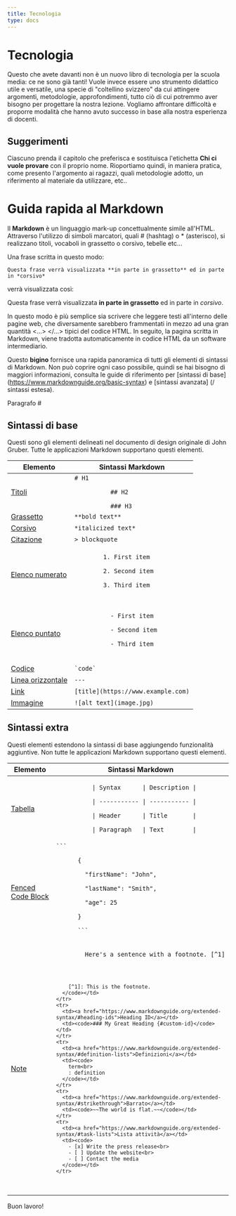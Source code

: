 ```yaml
---
title: Tecnologia
type: docs
---
```


# Tecnologia
Questo che avete davanti non è un nuovo libro di tecnologia per la scuola media: ce ne sono già tanti! Vuole invece essere uno strumento didattico utile e versatile, una specie di "coltellino svizzero" da cui attingere argomenti, metodologie, approfondimenti, tutto ciò di cui potremmo aver bisogno per progettare la nostra lezione. Vogliamo affrontare difficoltà e proporre modalità che hanno avuto successo in base alla nostra esperienza di docenti.

## Suggerimenti
Ciascuno prenda il capitolo che preferisca e sostituisca l'etichetta **Chi ci vuole provare** con il proprio nome. Rioportiamo quindi, in maniera pratica, come presento l'argomento ai ragazzi, quali metodologie adotto, un riferimento al materiale da utilizzare, etc..

# Guida rapida al Markdown

Il **Markdown** è un linguaggio mark-up concettualmente simile all'HTML. Attraverso l'utilizzo di simboli marcatori, quali # (hashtag) o * (asterisco), si realizzano titoli, vocaboli in grassetto o corsivo, tebelle etc...

Una frase scritta in questo modo:

    Questa frase verrà visualizzata **in parte in grassetto** ed in parte in *corsivo*

verrà visualizzata così:

Questa frase verrà visualizzata **in parte in grassetto** ed in parte in *corsivo*.

In questo modo è più semplice sia scrivere che leggere testi all'interno delle pagine web, che diversamente sarebbero frammentati in mezzo ad una gran quantità <...> </...> tipici del codice HTML. In seguito, la pagina scritta in Markdown, viene tradotta automaticamente in codice HTML da un software intermediario.

Questo **bigino** fornisce una rapida panoramica di tutti gli elementi di sintassi di Markdown. Non può coprire ogni caso possibile, quindi se hai bisogno di maggiori informazioni, consulta le guide di riferimento per [sintassi di base] (https://www.markdownguide.org/basic-syntax) e [sintassi avanzata] (/ sintassi estesa).

<p> Paragrafo # </p>

## Sintassi di base

Questi sono gli elementi delineati nel documento di design originale di John Gruber. Tutte le applicazioni Markdown supportano questi elementi.

<table class="table table-bordered">
  <thead class="thead-light">
    <tr>
      <th>Elemento</th>
      <th>Sintassi Markdown</th>
    </tr>
  </thead>
  <tbody>
    <tr>
      <td><a href="https://www.markdownguide.org/basic-syntax/#headings">Titoli</a></td>
      <td><code># H1<br>
          ## H2<br>
          ### H3</code></td>
    </tr>
    <tr>
      <td><a href="https://www.markdownguide.org/basic-syntax/#bold">Grassetto</a></td>
      <td><code>**bold text**</code></td>
    </tr>
    <tr>
      <td><a href="https://www.markdownguide.org/basic-syntax/#italic">Corsivo</a></td>
      <td><code>*italicized text*</code></td>
    </tr>
    <tr>
      <td><a href="https://www.markdownguide.org/basic-syntax/#blockquotes-1">Citazione</a></td>
      <td><code>> blockquote</code></td>
    </tr>
    <tr>
      <td><a href="https://www.markdownguide.org/basic-syntax/#ordered-lists">Elenco numerato</a></td>
      <td><code>
        1. First item<br>
        2. Second item<br>
        3. Third item<br>
      </code></td>
    </tr>
    <tr>
      <td><a href="https://www.markdownguide.org/basic-syntax/#unordered-lists">Elenco puntato</a></td>
      <td>
        <code>
          - First item<br>
          - Second item<br>
          - Third item<br>
        </code>
      </td>
    </tr>
    <tr>
      <td><a href="https://www.markdownguide.org/basic-syntax/#code">Codice</a></td>
      <td><code>`code`</code></td>
    </tr>
    <tr>
      <td><a href="/basic-syntax/#horizontal-rules">Linea orizzontale</a></td>
      <td><code>---</code></td>
    </tr>
    <tr>
      <td><a href="https://www.markdownguide.org/basic-syntax/#horizontal-rules">Link</a></td>
      <td><code>[title](https://www.example.com)</code></td>
    </tr>
    <tr>
      <td><a href="https://www.markdownguide.org/basic-syntax/#images-1">Immagine</a></td>
      <td><code>![alt text](image.jpg)</code></td>
    </tr>
  </tbody>
</table>

## Sintassi extra

Questi elementi estendono la sintassi di base aggiungendo funzionalità aggiuntive. Non tutte le applicazioni Markdown supportano questi elementi.

<table class="table table-bordered">
  <thead class="thead-light">
    <tr>
      <th>Elemento</th>
      <th>Sintassi Markdown</th>
    </tr>
  </thead>
  <tbody>
    <tr>
      <td><a href="https://www.markdownguide.org/extended-syntax/#tables">Tabella</a></td>
      <td><code>
          | Syntax      | Description |<br>
          | ----------- | ----------- |<br>
          | Header      | Title       |<br>
          | Paragraph   | Text        |
      </code></td>
    </tr>
    <tr>
      <td><a href="https://www.markdownguide.org/extended-syntax/#fenced-code-blocks">Fenced Code Block</a></td>
      <td><code>```<br>
      {<br>
      &nbsp;&nbsp;"firstName": "John",<br>
      &nbsp;&nbsp;"lastName": "Smith",<br>
      &nbsp;&nbsp;"age": 25<br>
      }<br>
      ```
      </code></td>
    </tr>
    <tr>
      <td><a href="https://www.markdownguide.org/extended-syntax/#footnotes">Note</a></td>
      <td><code>
        Here's a sentence with a footnote. [^1]<br><br>

        [^1]: This is the footnote.
      </code></td>
    </tr>
    <tr>
      <td><a href="https://www.markdownguide.org/extended-syntax/#heading-ids">Heading ID</a></td>
      <td><code>### My Great Heading {#custom-id}</code></td>
    </tr>
    <tr>
      <td><a href="https://www.markdownguide.org/extended-syntax/#definition-lists">Definizioni</a></td>
      <td><code>
        term<br>
        : definition
      </code></td>
    </tr>
    <tr>
      <td><a href="https://www.markdownguide.org/extended-syntax/#strikethrough">Barrato</a></td>
      <td><code>~~The world is flat.~~</code></td>
    </tr>
    <tr>
      <td><a href="https://www.markdownguide.org/extended-syntax/#task-lists">Lista attività</a></td>
      <td><code>
        - [x] Write the press release<br>
        - [ ] Update the website<br>
        - [ ] Contact the media
      </code></td>
    </tr>
  </tbody>
</table>

Buon lavoro!